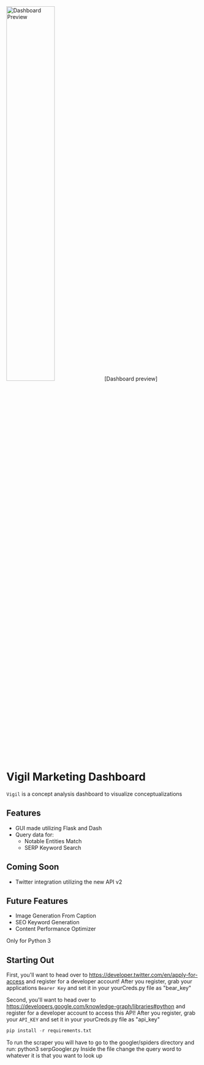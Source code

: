 <img width="50%" height="50%" alt="Dashboard Preview" src="https://github.com/reyesGeorge/Vigil-Marketing-Dashboard/blob/main/dash_pic.png"> 
[Dashboard preview]


# Vigil Marketing Dashboard
`Vigil` is a concept analysis dashboard to visualize conceptualizations


## Features
- GUI made utilizing Flask and Dash
- Query data for:
    - Notable Entities Match
    - SERP Keyword Search

## Coming Soon
- Twitter integration utilizing the new API v2

## Future Features
- Image Generation From Caption
- SEO Keyword Generation
- Content Performance Optimizer

Only for Python 3

## Starting Out
First, you'll want to head over to https://developer.twitter.com/en/apply-for-access and register for a developer account!
After you register, grab your applications `Bearer Key` and set it in your yourCreds.py file as "bear_key"

Second, you'll want to head over to https://developers.google.com/knowledge-graph/libraries#python and register for a developer account to access this API!
After you register, grab your `API_KEY` and set it in your yourCreds.py file as "api_key"


```python
pip install -r requirements.txt
```

To run the scraper you will have to go to the googler/spiders directory and run: python3 serpGoogler.py
Inside the file change the query word to whatever it is that you want to look up
